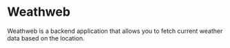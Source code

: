 # Weathweb
Weathweb is a backend application that allows you to fetch current weather data based on the location.

